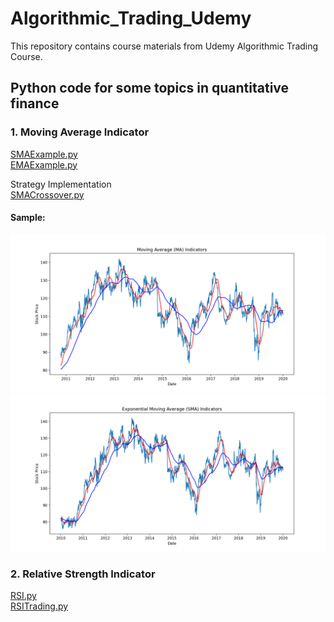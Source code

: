 # Algorithmic_Trading_Udemy

This repository contains course materials from Udemy Algorithmic Trading Course. 

## Python code for some topics in quantitative finance  

### 1. Moving Average Indicator
[SMAExample.py](https://github.com/weimufeng/Algorithmic_Trading_Udemy/blob/main/PythonCode/SMAExample.py)  
[EMAExample.py](https://github.com/weimufeng/Algorithmic_Trading_Udemy/blob/main/PythonCode/EMAExample.py)

Strategy Implementation  
[SMACrossover.py](https://github.com/weimufeng/Algorithmic_Trading_Udemy/blob/main/PythonCode/SMACrossover.py)
#### Sample:  
![alt](figs/Moving_Average/SMA.png)
![alt](figs/Moving_Average/EMA.png)

### 2. Relative Strength Indicator
[RSI.py](https://github.com/weimufeng/Algorithmic_Trading_Udemy/blob/main/PythonCode/RSI.py)  
[RSITrading.py](https://github.com/weimufeng/Algorithmic_Trading_Udemy/blob/main/PythonCode/RSITrading.py)
